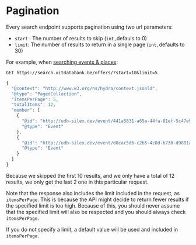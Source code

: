 # Pagination

Every search endpoint supports pagination using two url parameters:

* `start` : The number of results to skip \(`int,`defauls to 0\)
* `limit`: The number of results to return in a single page \(`int,`defaults to 30\)

For example, when [searching events & places](/introduction.md):

```
GET https://search.uitdatabank.be/offers/?start=10&limit=5
```

```js
{
  "@context": "http://www.w3.org/ns/hydra/context.jsonld",
  "@type": "PagedCollection",
  "itemsPerPage": 5,
  "totalItems": 12,
  "member": [
    {
      "@id": "http://udb-silex.dev/event/441a5831-a65e-44fa-81ef-5c47e9c57a05",
      "@type": "Event"
    },
    {
      "@id": "http://udb-silex.dev/event/d8cac5d6-c2b5-4c8d-b730-d9801a920c89",
      "@type": "Event"
    }
  ]
}
```

Because we skipped the first 10 results, and we only have a total of 12 results, we only get the last 2 one in this particular request.

Note that the response also includes the limit included in the request, as `itemsPerPage`. This is because the API might decide to return fewer results if the specified limit is too high. Because of this, you should never assume that the specified limit will also be respected and you should always check `itemsPerPage`.

If you do not specify a limit, a default value will be used and included in `itemsPerPage`.

